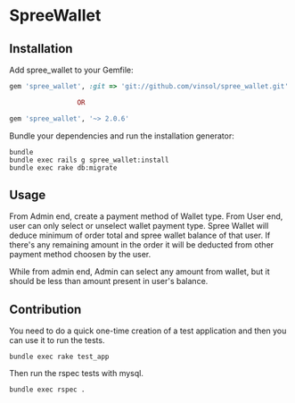 SpreeWallet
===========

Installation
------------

Add spree_wallet to your Gemfile:

```ruby
gem 'spree_wallet', :git => 'git://github.com/vinsol/spree_wallet.git'

                 OR

gem 'spree_wallet', '~> 2.0.6'
```

Bundle your dependencies and run the installation generator:

```shell
bundle
bundle exec rails g spree_wallet:install
bundle exec rake db:migrate
```

Usage
-----

From Admin end, create a payment method of Wallet type. From User end, user can only select or unselect wallet payment type. Spree Wallet will deduce minimum of order total and spree wallet balance of that user. If there's any remaining amount in the order it will be deducted from other payment method choosen by the user.

While from admin end, Admin can select any amount from wallet, but it should be less than amount present in user's balance. 

## Contribution

You need to do a quick one-time creation of a test application and then you can use it to run the tests.

    bundle exec rake test_app

Then run the rspec tests with mysql.

    bundle exec rspec .

